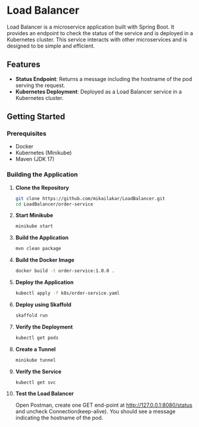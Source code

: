 # Load Balancer

Load Balancer is a microservice application built with Spring Boot. It provides an endpoint to check the status of the service and is deployed in a Kubernetes cluster. This service interacts with other microservices and is designed to be simple and efficient.

## Features

- **Status Endpoint**: Returns a message including the hostname of the pod serving the request.
- **Kubernetes Deployment**: Deployed as a Load Balancer service in a Kubernetes cluster.

## Getting Started

### Prerequisites

- Docker
- Kubernetes (Minikube)
- Maven (JDK 17)

### Building the Application

1. **Clone the Repository**

   ```bash
   git clone https://github.com/mikailakar/LoadBalancer.git
   cd LoadBalancer/order-service
   ```

2. **Start Minikube**

   ```bash
   minikube start
   ```

3. **Build the Application**

   ```bash
   mvn clean package
   ```

4. **Build the Docker Image**

   ```bash
   docker build -t order-service:1.0.0 .
   ```

5. **Deploy the Application**

   ```bash
   kubectl apply -f k8s/order-service.yaml
   ```

6. **Deploy using Skaffold**
   
   ```bash
   skaffold run
   ```

7. **Verify the Deployment**
   
   ```bash
   kubectl get pods
   ```

8. **Create a Tunnel**

   ```bash
   minikube tunnel
   ```

9. **Verify the Service**

    ```bash
    kubectl get svc
    ```

10. **Test the Load Balancer**
    
    Open Postman, create one GET end-point at http://127.0.0.1:8080/status and uncheck Connection(keep-alive). You should see a message indicating the hostname of the pod.
